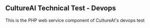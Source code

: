 ## CultureAI Technical Test - Devops

This is the PHP web service component of CultureAI's devops test